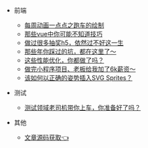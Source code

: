 

* 前端

  * [每周动画一点点之跑车的绘制](frontends/series/canvas-bike.md)
  * [那些vue中你可能不知道技巧](frontends/vue/vue.md)
  * [做过很多抽奖h5，依然过不好这一生](frontends/css/draw-prize.md)
  * [那些年你踩过的坑，都在这里了～](frontends/js/questions.md)
  * [这些性能优化，你都做了吗？](frontends/js/optimization.md)
  * [做完小程序项目、老板给我加了6k薪资～](frontends/applets/salary-increase.md)
  * [该如何以正确的姿势插入SVG Sprites？](frontends/css/svg-sprites.md)


* 测试

  * [测试领域老司机带你上车，你准备好了吗？](testing/theory/test-started.md)

* 其他
  * [文章源码获取👈](https://github.com/honeybadger8/blog-resource "@IT·平头哥联盟 文章源码合集")
